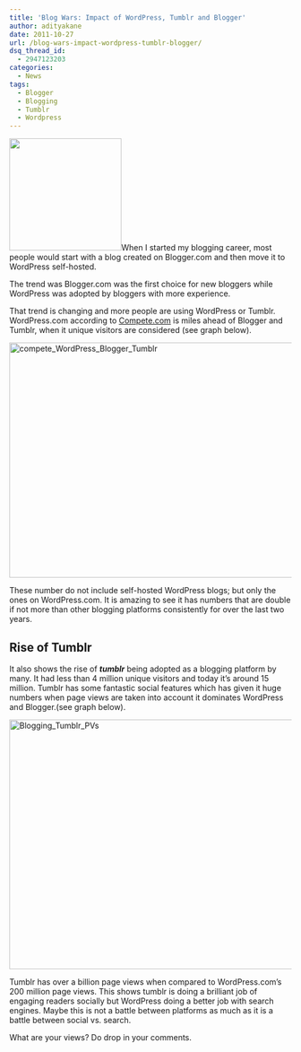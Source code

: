 ```yaml
---
title: 'Blog Wars: Impact of WordPress, Tumblr and Blogger'
author: adityakane
date: 2011-10-27
url: /blog-wars-impact-wordpress-tumblr-blogger/
dsq_thread_id:
  - 2947123203
categories:
  - News
tags:
  - Blogger
  - Blogging
  - Tumblr
  - Wordpress
---
```

<a href="http://devilsworkshop.org/blog-wars-impact-wordpress-tumblr-blogger/wp_tumblr-blogger/" rel="attachment wp-att-47194"><img class="alignright size-thumbnail wp-image-47194" title="wp_tumblr-blogger" src="http://cdn.devilsworkshop.org/files/2011/10/wp_tumblr-blogger-200x200.png" alt="" width="200" height="200" /></a>When I started my blogging career, most people would start with a blog created on Blogger.com and then move it to WordPress self-hosted.

The trend was Blogger.com was the first choice for new bloggers while WordPress was adopted by bloggers with more experience.

That trend is changing and more people are using WordPress or Tumblr. WordPress.com according to <a href="http://blog.compete.com/2011/10/26/tumblr-vs-wordpress-vs-blogger-fight" onclick="_gaq.push(['_trackEvent', 'outbound-article', 'http://blog.compete.com/2011/10/26/tumblr-vs-wordpress-vs-blogger-fight', 'Compete.com']);" >Compete.com</a> is miles ahead of Blogger and Tumblr, when it unique visitors are considered (see graph below).

[<img style="background-image: none; padding-left: 0px; padding-right: 0px; display: inline; padding-top: 0px; border: 0px;" title="compete_WordPress_Blogger_Tumblr" src="http://cdn.devilsworkshop.org/files/2011/10/compete_WordPress_Blogger_Tumblr_thumb.png" alt="compete_WordPress_Blogger_Tumblr" width="570" height="419" border="0" />][1]

These number do not include self-hosted WordPress blogs; but only the ones on WordPress.com. It is amazing to see it has numbers that are double if not more than other blogging platforms consistently for over the last two years.

## Rise of Tumblr

It also shows the rise of ***tumblr*** being adopted as a blogging platform by many. It had less than 4 million unique visitors and today it&#8217;s around 15 million. Tumblr has some fantastic social features which has given it huge numbers when page views are taken into account it dominates WordPress and Blogger.(see graph below).

[<img style="background-image: none; padding-left: 0px; padding-right: 0px; display: inline; padding-top: 0px; border: 0px;" title="Blogging_Tumblr_PVs" src="http://cdn.devilsworkshop.org/files/2011/10/Blogging_Tumblr_PVs_thumb.png" alt="Blogging_Tumblr_PVs" width="575" height="445" border="0" />][2]

Tumblr has over a billion page views when compared to WordPress.com’s 200 million page views. This shows tumblr is doing a brilliant job of engaging readers socially but WordPress doing a better job with search engines. Maybe this is not a battle between platforms as much as it is a battle between social vs. search.

What are your views? Do drop in your comments.

 [1]: http://cdn.devilsworkshop.org/files/2011/10/compete_WordPress_Blogger_Tumblr.png
 [2]: http://cdn.devilsworkshop.org/files/2011/10/Blogging_Tumblr_PVs.png
